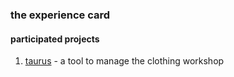### the experience card

#### participated projects
1. [taurus](https://github.com/kenkoro/taurus) - a tool to manage the clothing workshop
